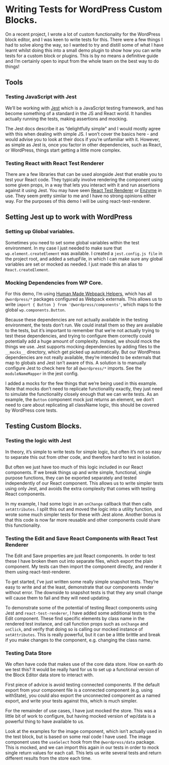 # Writing Tests for WordPress Custom Blocks.

On a recent project, I wrote a lot of custom functionality for the WordPress block editor, and I was keen to write tests for this. There were a few things I had to solve along the way, so I wanted to try and distill some of what I have learnt whilst doing this into a small demo plugin to show how you can write tests for a custom block or plugins. This is by no means a definitive guide and I’m certainly open to input from the whole team on the best way to do things!

## Tools

### Testing JavaScript with Jest

We’ll be working with [Jest](https://jestjs.io/) which is a JavaScript testing framework, and has become something of a standard in the JS and React world. It handles actually running the tests, making assertions and mocking. 

The Jest docs describe it as “delightfully simple" and I would mostly agree with this when dealing with simple JS. I won’t cover the basics here - and would advise you to look at their docs if you’re unfamiliar with it.  However, as simple as Jest is, once you factor in other dependencies, such as React, or WordPress, things start getting a little more complex.

### Testing React with React Test Renderer

There are a few libraries that can be used alongside Jest that enable you to test your React code. They typically involve rendering the component using some given props, in a way that lets you interact with it and run assertions against it using Jest. You may have seen [React Test Renderer](https://reactjs.org/docs/test-renderer.html) or [Enzyme](https://airbnb.io/enzyme/) in use. They seem pretty similar to me and I have no strong opinions either way. For the purposes of this demo I will be using react-test-renderer. 

## Setting Jest up to work with WordPress

### Setting up Global variables.

Sometimes you need to set some global variables within the test environment. In my case I just needed to make sure that `wp.element.createElement` was available. I created a `jest.config.js file` in the project root, and added a setupFile, in which I can make sure any global variables are set or mocked as needed. I just made this an alias to `React.createElement`.

### Mocking Dependencies from WP Core.

For this demo, I’m using [Human Made Webpack Helpers](https://github.com/humanmade/webpack-helpers), which has all `@wordpress/*` packages configured as Webpack externals. This allows us to write `import { Button } from '@wordpress/components'`, which maps to the global `wp.components.Button`. 

Because these dependencies are not actually available in the testing environment, the tests don’t run. We could install them so they are available to the tests, but it’s important to remember that we’re not actually trying to test these dependencies, and trying to configure them correctly could potentially add a huge amount of complexity. Instead, we should mock the things we use. Jest supports mocking dependencies by adding files to the `__mocks__` directory, which get picked up automatically. But our WordPress dependencies are not really available, they’re intended to be externals that map to globals and Jest isn’t aware of this. A solution is to manually configure Jest to check here for all `@wordpress/*` imports. See the `moduleNameMapper` in the jest config.

I added a mocks for the few things that we’re being used in this example. Note that mocks don’t need to replicate functionality exactly, they just need to simulate the functionality closely enough that we can write tests. As an example, the `Button` component mock just returns an element, we don’t need to care about replicating all className logic, this should be covered by WordPress core tests. 

## Testing Custom Blocks.

### Testing the logic with Jest

In theory, it’s simple to write tests for simple logic, but often it’s not so easy to separate this out from other code, and therefore hard to test in isolation. 

But often we just have too much of this logic included in our React components. If we break things up and write simple, functional, single purpose functions, they can be exported separately and tested independently of our React component. This allows us to write simpler tests using only Jest, and avoids the extra complexity that comes with testing React components.

In my example, I had some logic in an `onChange` callback that then calls `setAttributes`. I split this out and moved the logic into a utility function, and wrote some much simpler tests for these with Jest alone. Another bonus is that this code is now far more reusable and other components could share this functionality.

### Testing the Edit and Save React Components with React Test Renderer

The Edit and Save properties are just React components. In order to test these I have broken them out into separate files, which export the plain component. My tests can then import the component directly, and render it them using react-test-renderer. 

To get started, I’ve just written some really simple snapshot tests. They’re easy to write and at the least, demonstrate that our components render without error. The downside to snapshot tests is that they any small change will cause them to fail and they will need updating. 

To demonstrate some of the potential of testing React components using Jest and `react-test-renderer`, I have added some additional tests to the Edit component. These find specific elements by class name in the rendered test instance, and call function props such as `onChange` and `onClick`, and verify that doing so is calling our mocked instance of `setAttributes`. This is really powerful, but it can be a little brittle and break if you make changes to the component, e.g. changing the class name.

### Testing Data Store

We often have code that makes use of the core data store. How on earth do we test this? It would be really hard for us to set up a functional version of the Block Editor data store to interact with.

First piece of advice is avoid testing connected components. If the default export from your component file is a connected component (e.g. using withState), you could also export the unconnected component as a named export, and write your tests against this, which is much simpler. 

For the remainder of use cases, I have just mocked the store. This was a little bit of work to configure, but having mocked version of wp/data is a powerful thing to have available to us.

Look at the examples for the image component, which isn’t actually used in the test block, but is based on some real code I have used. The image component uses the `useSelect` hook from the `@wordpress/data` package. This is mocked, and we can import this again in our tests in order to mock single return values for each call. This lets us write several tests and return different results from the store each time.



